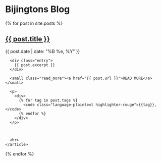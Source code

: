 # Bijingtons Blog

<div class="posts">
  {% for post in site.posts %}
    <article class="post">
      <h2><a href="{{ post.url }}">{{ post.title }}</a></h2>
      <div class="post_date">{{ post.date | date: "%B %e, %Y" }}</div>
      
      <div class="entry">
        {{ post.excerpt }}
      </div>
      
      <small class="read_more"><a href="{{ post.url }}">READ MORE</a></small>

      <p>
        <div>
          {% for tag in post.tags %}
            <code class="language-plaintext highlighter-rouge">{{tag}}, </code>
          {% endfor %}
        </div>
      </p>
      

      
      <hr>
    </article>
  {% endfor %}
</div>
